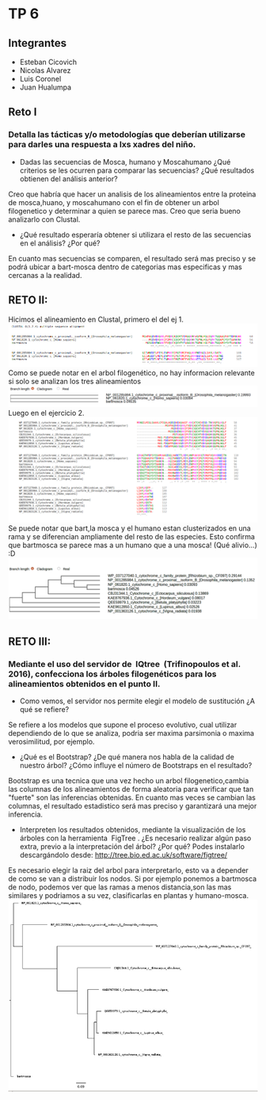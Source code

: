 # TP 6

## Integrantes

 - Esteban Cicovich
 - Nicolas Alvarez
 - Luis Coronel
 - Juan Hualumpa

## Reto I
### Detalla las tácticas y/o metodologías que deberían utilizarse para darles una respuesta a lxs xadres del niño. 
- Dadas las secuencias de Mosca, humano y Moscahumano ¿Qué criterios se les
ocurren para comparar las secuencias? ¿Qué resultados obtienen del análisis
anterior?

Creo que habría que hacer un analisis de los alineamientos entre la proteina de mosca,huano, y moscahumano con el fin de obtener un arbol filogenetico y determinar a quien se parece mas. Creo que seria bueno analizarlo con Clustal.
- ¿Qué resultado esperaría obtener si utilizara el resto de las secuencias en el
análisis? ¿Por qué?

En cuanto mas secuencias se comparen, el resultado será mas preciso y se podrá ubicar a bart-mosca dentro de categorias mas especificas y mas cercanas a la realidad.

## RETO II:
Hicimos el alineamiento en Clustal, primero el del ej 1.
![Alineamiento de todos](./alineamiento_bar-humano-mosca.png)
Como se puede notar en el arbol filogenético, no hay informacion relevante si solo se analizan los tres alineamientos
![Alineamiento de tres](./tree_tres.png)
Luego en el ejercicio 2.
![Tree de todos](./Alineamiento_todos.png)
Se puede notar que bart,la mosca y el humano estan clusterizados en una rama y se diferencian ampliamente del resto de las especies. Esto confirma que bartmosca se parece mas a un humano que a una mosca! (Qué alivio...) :D
![Tree de tres](./tree_todos.png)

## RETO III:
### Mediante el uso del servidor de ​ IQtree ​ (Trifinopoulos et al. 2016)​, confecciona los árboles filogenéticos para los alineamientos obtenidos en el punto II.
- Como vemos, el servidor nos permite elegir el modelo de sustitución ¿A qué se
refiere?

Se refiere a los modelos que supone el proceso evolutivo, cual utilizar dependiendo de lo que se analiza, podria ser maxima parsimonia o maxima verosimilitud, por ejemplo.
- ¿Qué es el Bootstrap? ¿De qué manera nos habla de la calidad de nuestro árbol?
¿Cómo influye el número de Bootstraps en el resultado?

Bootstrap es una tecnica que una vez hecho un arbol filogenetico,cambia las columnas de los alineamientos de forma aleatoria para verificar que tan "fuerte" son las inferencias obtenidas. En cuanto mas veces se cambian las columnas, el resultado estadistico será mas preciso y garantizará una mejor inferencia.
- Interpreten los resultados obtenidos, mediante la visualización de los árboles con la
herramienta ​ FigTree​ . ¿Es necesario realizar algún paso extra, previo a la
interpretación del árbol? ¿Por qué? Podes instalarlo descargándolo desde:
http://tree.bio.ed.ac.uk/software/figtree/

Es necesario elegir la raiz del arbol para interpretarlo, esto va a depender de como se van a distribuir los nodos.
Si por ejemplo ponemos a bartmosca de nodo, podemos ver que las ramas a menos distancia,son las mas similares y podriamos a su vez, clasificarlas en plantas y humano-mosca.
![Tree de tres](./arbol-bartmosca-root.png)
